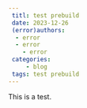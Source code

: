 ```yaml
---
 titl: test prebuild
 date: 2023-12-26
 (error)authors:
  - error
  - error
    - error
 categories:
     - blog
 tags: test prebuild
---
```


This is a test.
